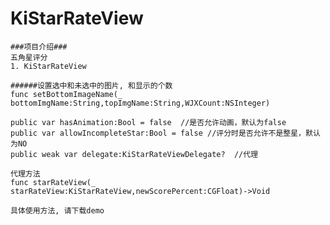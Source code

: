 # KiStarRateView

	###项目介绍###	
	五角星评分
	1. KiStarRateView 

	######设置选中和未选中的图片, 和显示的个数
	func setBottomImageName(_ bottomImgName:String,topImgName:String,WJXCount:NSInteger)

	public var hasAnimation:Bool = false  //是否允许动画，默认为false
    public var allowIncompleteStar:Bool = false //评分时是否允许不是整星，默认为NO
    public weak var delegate:KiStarRateViewDelegate?  //代理

    代理方法
    func starRateView(_ starRateView:KiStarRateView,newScorePercent:CGFloat)->Void

    具体使用方法, 请下载demo





